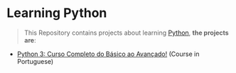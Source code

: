 # Learning Python

> This Repository contains projects about learning [Python](https://www.python.org/), **the projects are**:

* [Python 3: Curso Completo do Básico ao Avançado!](https://github.com/robsonoduarte/learn-python/tree/master/python-curso-completo) (Course in Portuguese)
